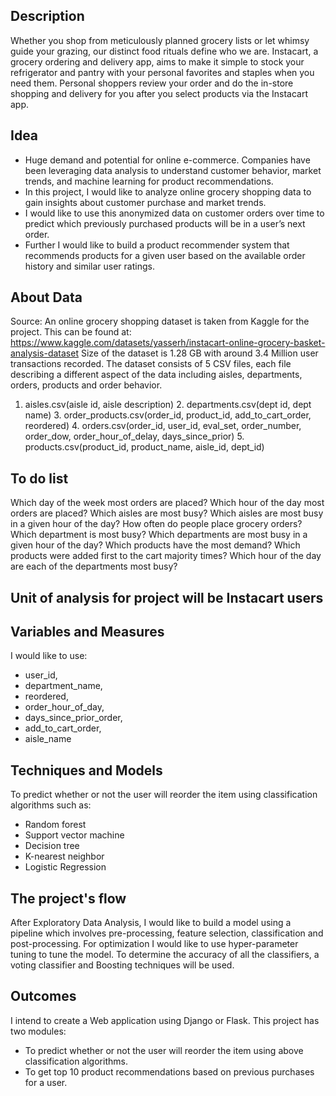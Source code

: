 
## Description

Whether you shop from meticulously planned grocery lists or let whimsy guide your grazing, our distinct food rituals define who we are. Instacart, a grocery ordering and delivery app, aims to make it simple to stock your refrigerator and pantry with your personal favorites and staples when you need them. Personal shoppers review your order and do the in-store shopping and delivery for you after you select products via the Instacart app.


## Idea

- Huge demand and potential for online e-commerce. Companies have been leveraging data analysis to understand customer behavior, market trends, and machine learning for product recommendations. 
- In this project, I would like to analyze online grocery shopping data to gain insights about customer purchase and market trends. 
- I would like to use this anonymized data on customer orders over time to predict which previously purchased products will be in a user’s next order. 
- Further I would like to build a product recommender system that recommends products for a given user based on the available order history and similar user ratings. 


## About Data

Source: An online grocery shopping dataset is taken from Kaggle for the project.  This can be found at: 
https://www.kaggle.com/datasets/yasserh/instacart-online-grocery-basket-analysis-dataset
Size of the dataset is 1.28 GB with around 3.4 Million user transactions recorded.
The dataset consists of 5 CSV files, each file describing a different aspect of the data including aisles, departments, orders, products and order behavior.
  1. aisles.csv(aisle id, aisle description)
	2. departments.csv(dept id, dept name)
	3. order_products.csv(order_id, product_id, add_to_cart_order, reordered)
	4. orders.csv(order_id, user_id, eval_set, order_number, order_dow, order_hour_of_delay, days_since_prior)
	5. products.csv(product_id, product_name, aisle_id, dept_id)
  
  
## To do list

Which day of the week most orders are placed?
Which hour of the day most orders are placed?
Which aisles are most busy?
Which aisles are most busy in a given hour of the day?
How often do people place grocery orders?
Which department is most busy?
Which departments are most busy in a given hour of the day?
Which products have the most demand?
Which products were added first to the cart majority times?
Which hour of the day are each of the departments most busy?

## Unit of analysis for project will be Instacart users

## Variables and Measures

I would like to use:
  - user_id, 
  - department_name, 
  - reordered, 
  - order_hour_of_day, 
  - days_since_prior_order, 
  - add_to_cart_order, 
  - aisle_name

## Techniques and Models

To predict whether or not the user will reorder the item using classification algorithms such as:
  - Random forest
  - Support vector machine
  - Decision tree
  - K-nearest neighbor
  - Logistic Regression



## The project's flow

After Exploratory Data Analysis, I would like to build a model using a pipeline which involves  pre-processing, feature selection, classification and post-processing. For optimization I would like to use hyper-parameter tuning to tune the model. To determine the accuracy of all the classifiers, a voting classifier and Boosting techniques will be used. 


## Outcomes

I intend to create a Web application using Django or Flask. This project has two modules:
  - To predict whether or not the user will reorder the item using above classification algorithms. 
  - To get top 10 product recommendations based on previous purchases for a user.







